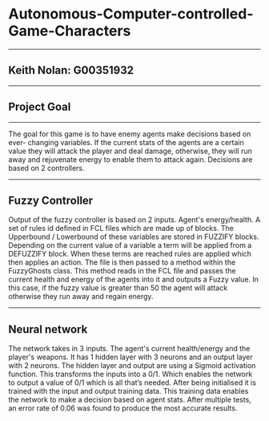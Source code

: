 # Autonomous-Computer-controlled-Game-Characters
***
## Keith Nolan: G00351932
***
## Project Goal
***
The goal for this game is to have enemy agents make decisions based on ever- changing variables. If the current stats of the agents are a certain value they will attack the player and deal damage, otherwise, they will run away and rejuvenate energy to enable them to attack again. Decisions are based on 2 controllers.
***
## Fuzzy Controller
Output of the fuzzy controller is based on 2 inputs. Agent's energy/health. A set of rules id defined in FCL files which are made up of blocks. The Upperbound / Lowerbound of these variables are stored in FUZZIFY blocks. Depending on the current value of a variable a term will be applied from a DEFUZZIFY block. When these terms are reached rules are applied which then applies an action.
The file is then passed to a method within the FuzzyGhosts class. This method reads in the FCL file and passes the current health and energy of the agents into it and outputs a Fuzzy value. In this case, if the fuzzy value is greater than 50 the agent will attack otherwise they run away and regain energy.
***
## Neural network
The network takes in 3 inputs. The agent's current health/energy and the player's weapons. It has 1 hidden layer with 3 neurons and an output layer with 2 neurons. The hidden layer and output are using a Sigmoid activation function. This transforms the inputs into a 0/1. Which enables the network to output a value of 0/1 which is all that’s needed.
After being initialised it is trained with the input and output training data. This training data enables the network to make a decision based on agent stats. After multiple tests, an error rate of 0.06 was found to produce the most accurate results.
